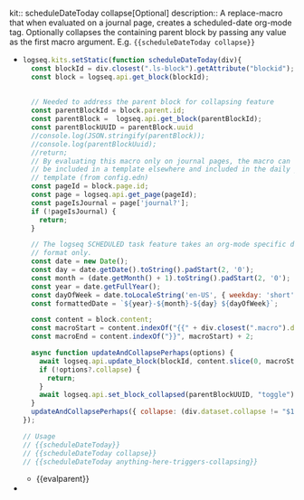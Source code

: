 kit:: scheduleDateToday collapse[Optional]
description:: A replace-macro that when evaluated on a journal page, creates a scheduled-date org-mode tag. Optionally collapses the containing parent block by passing any value as the first macro argument. E.g. `{{scheduleDateToday collapse}}`

- ```javascript
  logseq.kits.setStatic(function scheduleDateToday(div){
    const blockId = div.closest(".ls-block").getAttribute("blockid");
    const block = logseq.api.get_block(blockId);
    
    
    // Needed to address the parent block for collapsing feature
    const parentBlockId = block.parent.id;
    const parentBlock =  logseq.api.get_block(parentBlockId);
    const parentBlockUUID = parentBlock.uuid
    //console.log(JSON.stringify(parentBlock));
  	//console.log(parentBlockUuid);
    //return;
    // By evaluating this macro only on journal pages, the macro can 
    // be included in a template elsewhere and included in the daily journal
    // template (from config.edn)
    const pageId = block.page.id;
    const page = logseq.api.get_page(pageId);
    const pageIsJournal = page['journal?'];
    if (!pageIsJournal) { 
      return; 
    }
  
    // The logseq SCHEDULED task feature takes an org-mode specific date
    // format only.
    const date = new Date();
    const day = date.getDate().toString().padStart(2, '0');
    const month = (date.getMonth() + 1).toString().padStart(2, '0'); 
    const year = date.getFullYear();
    const dayOfWeek = date.toLocaleString('en-US', { weekday: 'short' }); 
    const formattedDate = `${year}-${month}-${day} ${dayOfWeek}`;
  
    const content = block.content;
    const macroStart = content.indexOf("{{" + div.closest(".macro").dataset.macroName);
    const macroEnd = content.indexOf("}}", macroStart) + 2;
  
    async function updateAndCollapsePerhaps(options) {
      await logseq.api.update_block(blockId, content.slice(0, macroStart) + `SCHEDULED: <${formattedDate}>` + content.slice(macroEnd));
      if (!options?.collapse) {
        return;
      }
      await logseq.api.set_block_collapsed(parentBlockUUID, "toggle");
    }
    updateAndCollapsePerhaps({ collapse: (div.dataset.collapse != "$1" ? true:false ), parentBlockUUID: parentBlockUUID })
  });
  
  // Usage
  // {{scheduleDateToday}}
  // {{scheduleDateToday collapse}}
  // {{scheduleDateToday anything-here-triggers-collapsing}}
  ```
	- {{evalparent}}
-
